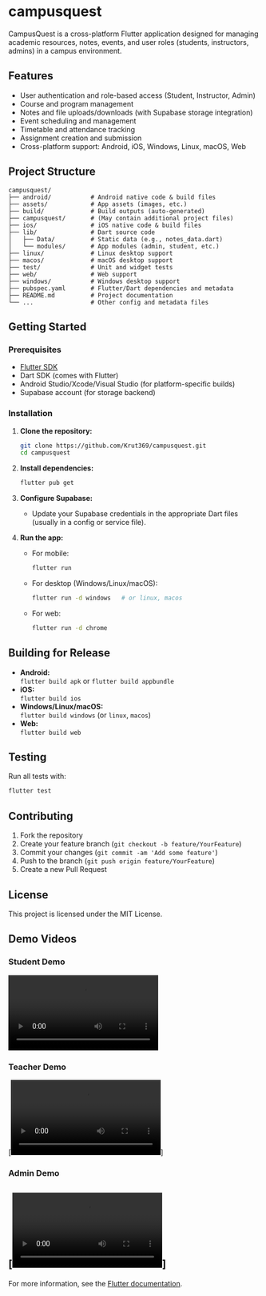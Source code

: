 # campusquest

CampusQuest is a cross-platform Flutter application designed for managing academic resources, notes, events, and user roles (students, instructors, admins) in a campus environment.

## Features

- User authentication and role-based access (Student, Instructor, Admin)
- Course and program management
- Notes and file uploads/downloads (with Supabase storage integration)
- Event scheduling and management
- Timetable and attendance tracking
- Assignment creation and submission
- Cross-platform support: Android, iOS, Windows, Linux, macOS, Web

## Project Structure

```
campusquest/
├── android/           # Android native code & build files
├── assets/            # App assets (images, etc.)
├── build/             # Build outputs (auto-generated)
├── campusquest/       # (May contain additional project files)
├── ios/               # iOS native code & build files
├── lib/               # Dart source code
│   ├── Data/          # Static data (e.g., notes_data.dart)
│   └── modules/       # App modules (admin, student, etc.)
├── linux/             # Linux desktop support
├── macos/             # macOS desktop support
├── test/              # Unit and widget tests
├── web/               # Web support
├── windows/           # Windows desktop support
├── pubspec.yaml       # Flutter/Dart dependencies and metadata
├── README.md          # Project documentation
└── ...                # Other config and metadata files
```

## Getting Started

### Prerequisites

- [Flutter SDK](https://docs.flutter.dev/get-started/install)
- Dart SDK (comes with Flutter)
- Android Studio/Xcode/Visual Studio (for platform-specific builds)
- Supabase account (for storage backend)

### Installation

1. **Clone the repository:**
   ```sh
   git clone https://github.com/Krut369/campusquest.git
   cd campusquest
   ```

2. **Install dependencies:**
   ```sh
   flutter pub get
   ```

3. **Configure Supabase:**
   - Update your Supabase credentials in the appropriate Dart files (usually in a config or service file).

4. **Run the app:**
   - For mobile:
     ```sh
     flutter run
     ```
   - For desktop (Windows/Linux/macOS):
     ```sh
     flutter run -d windows   # or linux, macos
     ```
   - For web:
     ```sh
     flutter run -d chrome
     ```

## Building for Release

- **Android:**  
  `flutter build apk` or `flutter build appbundle`
- **iOS:**  
  `flutter build ios`
- **Windows/Linux/macOS:**  
  `flutter build windows` (or `linux`, `macos`)
- **Web:**  
  `flutter build web`

## Testing

Run all tests with:
```sh
flutter test
```

## Contributing

1. Fork the repository
2. Create your feature branch (`git checkout -b feature/YourFeature`)
3. Commit your changes (`git commit -am 'Add some feature'`)
4. Push to the branch (`git push origin feature/YourFeature`)
5. Create a new Pull Request

## License

This project is licensed under the MIT License.

## Demo Videos

### Student Demo

<video src="student.mp4" controls></video>

### Teacher Demo

[![Teacher Demo](instructor.mp4)]

### Admin Demo

[![Admin Demo](admin.mp4)]
---

For more information, see the [Flutter documentation](https://docs.flutter.dev/).
